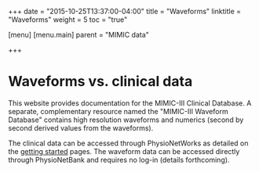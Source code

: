+++
date = "2015-10-25T13:37:00-04:00"
title = "Waveforms"
linktitle = "Waveforms"
weight = 5
toc = "true"

[menu]
  [menu.main]
    parent = "MIMIC data"

+++

# Waveforms vs. clinical data

This website provides documentation for the MIMIC-III Clinical Database. A separate, complementary resource named the "MIMIC-III Waveform Database" contains high resolution waveforms and numerics (second by second derived values from the waveforms). 

The clinical data can be accessed through PhysioNetWorks as detailed on the [getting started](/gettingstarted/access) pages. The waveform data can be accessed directly through PhysioNetBank and requires no log-in (details forthcoming).

<!--
The waveform data can be accessed through PhysioNetBank and requires no log-in, [here](http://physionet.org/bank/mimic3wdb).

Detail on how to match records from the clinical database and the waveform database is provided on PhysioNetBank [here](http://physionet.org/bank/mimic3cdb).
-->
